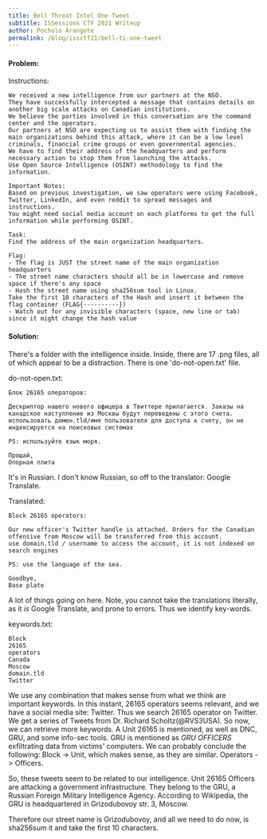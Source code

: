 ```yaml
---
title: Bell Threat Intel One Tweet
subtitle: ISSessions CTF 2021 Writeup
author: Pocholo Arangote
permalink: /blog/issctf21/bell-ti-one-tweet
---
```


#### Problem:
Instructions:
```
We received a new intelligence from our partners at the NSO. 
They have successfully intercepted a message that contains details on another big scale attacks on Canadian institutions. 
We believe the parties involved in this conversation are the command center and the operators. 
Our partners at NSO are expecting us to assist them with finding the main organizations behind this attack, where it can be a low level criminals, financial crime groups or even governmental agencies. 
We have to find their address of the headquarters and perform necessary action to stop them from launching the attacks. 
Use Open Source Intelligence (OSINT) methodology to find the information.

Important Notes:
Based on previous investigation, we saw operators were using Facebook, Twitter, LinkedIn, and even reddit to spread messages and instructions. 
You might need social media account on each platforms to get the full information while performing OSINT. 

Task:
Find the address of the main organization headquarters. 

Flag:
- The flag is JUST the street name of the main organization headquarters
- The street name characters should all be in lowercase and remove space if there's any space
- Hash the street name using sha256sum tool in Linux. 
Take the first 10 characters of the Hash and insert it between the flag container (FLAG{----------})
- Watch out for any invisible characters (space, new line or tab) since it might change the hash value
```

#### Solution:

There's a folder with the intelligence inside. Inside, there are 17 .png files, all of which appear to be a distraction. There is one 'do-not-open.txt' file.

do-not-open.txt:
```
Блок 26165 операторов:

Дескриптор нашего нового офицера в Твиттере прилагается. Заказы на канадское наступление из Москвы будут переведены с этого счета.
использовать домен.tld/имя пользователя для доступа к счету, он не индексируется на поисковых системах

PS: используйте язык моря.

Прощай,
Опорная плита
```

It's in Russian. I don't know Russian, so off to the translator: Google Translate.

Translated:
```
Block 26165 operators:

Our new officer's Twitter handle is attached. Orders for the Canadian offensive from Moscow will be transferred from this account.
use domain.tld / username to access the account, it is not indexed on search engines

PS: use the language of the sea.

Goodbye,
Base plate
```

A lot of things going on here. Note, you cannot take the translations literally, as it *is* Google Translate, and prone to errors. Thus we identify key-words.

keywords.txt:
```
Block
26165
operators
Canada
Moscow
domain.tld
Twitter
```

We use any combination that makes sense from what we think are important keywords.
In this instant, 26165 operators seems relevant, and we have a social media site: Twitter. Thus we search 26165 operator on Twitter. 
We get a series of Tweets from Dr. Richard Scholtz(@RVS3USA). So now, we can retrieve more keywords. 
A Unit 26165 is mentioned, as well as DNC, GRU, and some info-sec tools. GRU is mentioned as *GRU OFFICERS* exfiltrating data from victims' computers. 
We can probably conclude the following: Block -> Unit, which makes sense, as they are similar. Operators -> Officers. 

So, these tweets seem to be related to our intelligence. Unit 26165 Officers are attacking a government infrastructure. They belong to the GRU, a Russian Foreign Military Intelligence Agency. 
According to Wikipedia, the GRU is headquartered in Grizodubovoy str. 3, Moscow.

Therefore our street name is Grizodubovoy, and all we need to do now, is sha256sum it and take the first 10 characters.
